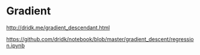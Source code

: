 # Gradient

http://dridk.me/gradient_descendant.html

https://github.com/dridk/notebook/blob/master/gradient_descent/regression.ipynb
